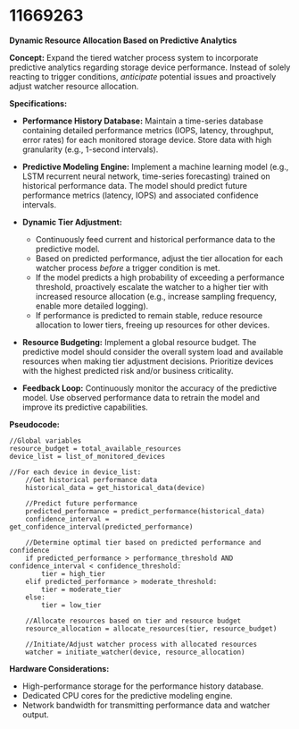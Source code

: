 # 11669263

**Dynamic Resource Allocation Based on Predictive Analytics**

**Concept:** Expand the tiered watcher process system to incorporate predictive analytics regarding storage device performance. Instead of solely reacting to trigger conditions, *anticipate* potential issues and proactively adjust watcher resource allocation.

**Specifications:**

*   **Performance History Database:** Maintain a time-series database containing detailed performance metrics (IOPS, latency, throughput, error rates) for each monitored storage device. Store data with high granularity (e.g., 1-second intervals).

*   **Predictive Modeling Engine:** Implement a machine learning model (e.g., LSTM recurrent neural network, time-series forecasting) trained on historical performance data. The model should predict future performance metrics (latency, IOPS) and associated confidence intervals.

*   **Dynamic Tier Adjustment:**
    *   Continuously feed current and historical performance data to the predictive model.
    *   Based on predicted performance, adjust the tier allocation for each watcher process *before* a trigger condition is met.
    *   If the model predicts a high probability of exceeding a performance threshold, proactively escalate the watcher to a higher tier with increased resource allocation (e.g., increase sampling frequency, enable more detailed logging).
    *   If performance is predicted to remain stable, reduce resource allocation to lower tiers, freeing up resources for other devices.

*   **Resource Budgeting:** Implement a global resource budget. The predictive model should consider the overall system load and available resources when making tier adjustment decisions. Prioritize devices with the highest predicted risk and/or business criticality.

*   **Feedback Loop:** Continuously monitor the accuracy of the predictive model. Use observed performance data to retrain the model and improve its predictive capabilities.

**Pseudocode:**

```
//Global variables
resource_budget = total_available_resources
device_list = list_of_monitored_devices

//For each device in device_list:
    //Get historical performance data
    historical_data = get_historical_data(device)

    //Predict future performance
    predicted_performance = predict_performance(historical_data)
    confidence_interval = get_confidence_interval(predicted_performance)

    //Determine optimal tier based on predicted performance and confidence
    if predicted_performance > performance_threshold AND confidence_interval < confidence_threshold:
        tier = high_tier
    elif predicted_performance > moderate_threshold:
        tier = moderate_tier
    else:
        tier = low_tier

    //Allocate resources based on tier and resource budget
    resource_allocation = allocate_resources(tier, resource_budget)

    //Initiate/Adjust watcher process with allocated resources
    watcher = initiate_watcher(device, resource_allocation)
```

**Hardware Considerations:**

*   High-performance storage for the performance history database.
*   Dedicated CPU cores for the predictive modeling engine.
*   Network bandwidth for transmitting performance data and watcher output.